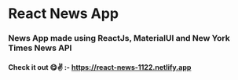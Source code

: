# React News App

### News App made using ReactJs, MaterialUI and New York Times News API

#### Check it out 😋✌ :- https://react-news-1122.netlify.app 
